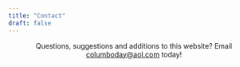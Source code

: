 ```yaml
---
title: "Contact"
draft: false
---
```


<center>
Questions, suggestions and additions to this website? Email <a href="mailto:columboday@aol.com">columboday@aol.com</a> today!
</center>

